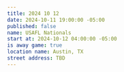 ```yaml
---
title: 2024 10 12
date: 2024-10-11 19:00:00 -05:00
published: false
name: USAFL Nationals
start at: 2024-10-12 04:00:00 -05:00
is away game: true
location name: Austin, TX
street address: TBD
---
```


